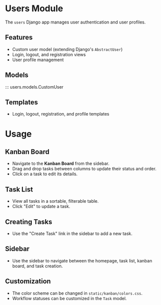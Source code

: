 # Users Module

The `users` Django app manages user authentication and user profiles.

## Features

- Custom user model (extending Django's `AbstractUser`)
- Login, logout, and registration views
- User profile management

## Models

::: users.models.CustomUser

## Templates

- Login, logout, registration, and profile templates

# Usage

## Kanban Board

- Navigate to the **Kanban Board** from the sidebar.
- Drag and drop tasks between columns to update their status and order.
- Click on a task to edit its details.

## Task List

- View all tasks in a sortable, filterable table.
- Click "Edit" to update a task.

## Creating Tasks

- Use the "Create Task" link in the sidebar to add a new task.

## Sidebar

- Use the sidebar to navigate between the homepage, task list, kanban board, and task creation.

## Customization

- The color scheme can be changed in `static/kanban/colors.css`.
- Workflow statuses can be customized in the `Task` model.



